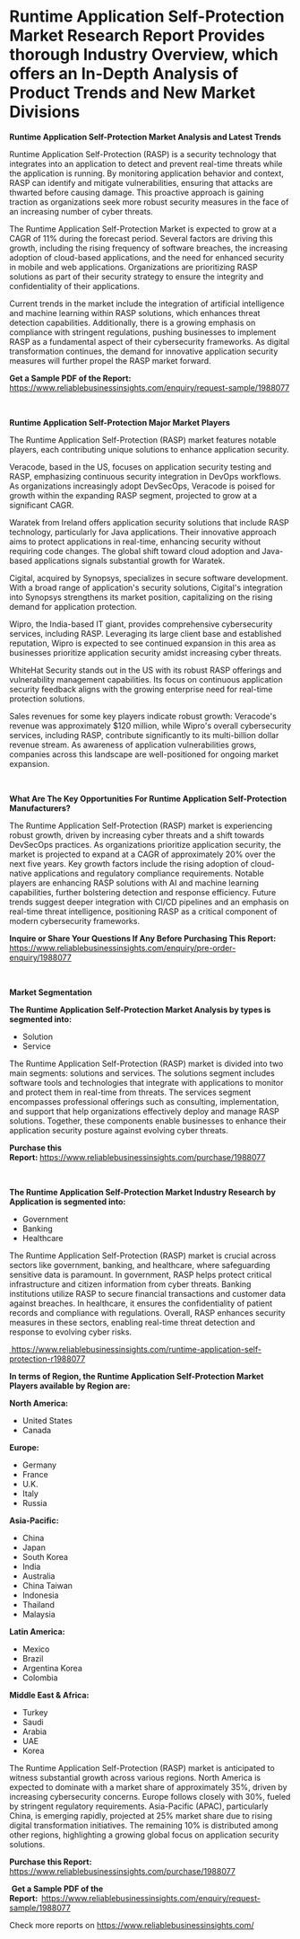 <p><h1>Runtime Application Self-Protection Market Research Report Provides thorough Industry Overview, which offers an In-Depth Analysis of Product Trends and New Market Divisions</h1></p><p><strong>Runtime Application Self-Protection Market Analysis and Latest Trends</strong></p>
<p><p>Runtime Application Self-Protection (RASP) is a security technology that integrates into an application to detect and prevent real-time threats while the application is running. By monitoring application behavior and context, RASP can identify and mitigate vulnerabilities, ensuring that attacks are thwarted before causing damage. This proactive approach is gaining traction as organizations seek more robust security measures in the face of an increasing number of cyber threats.</p><p>The Runtime Application Self-Protection Market is expected to grow at a CAGR of 11% during the forecast period. Several factors are driving this growth, including the rising frequency of software breaches, the increasing adoption of cloud-based applications, and the need for enhanced security in mobile and web applications. Organizations are prioritizing RASP solutions as part of their security strategy to ensure the integrity and confidentiality of their applications.</p><p>Current trends in the market include the integration of artificial intelligence and machine learning within RASP solutions, which enhances threat detection capabilities. Additionally, there is a growing emphasis on compliance with stringent regulations, pushing businesses to implement RASP as a fundamental aspect of their cybersecurity frameworks. As digital transformation continues, the demand for innovative application security measures will further propel the RASP market forward.</p></p>
<p><strong>Get a Sample PDF of the Report:&nbsp;</strong> <a href="https://www.reliablebusinessinsights.com/enquiry/request-sample/1988077?utm_campaign=3455&utm_medium=2&utm_source=Github&utm_content=ia&utm_term=28032025&utm_id=runtime-application-self-protection">https://www.reliablebusinessinsights.com/enquiry/request-sample/1988077</a></p>
<p>&nbsp;</p>
<p><strong>Runtime Application Self-Protection Major Market Players</strong></p>
<p><p>The Runtime Application Self-Protection (RASP) market features notable players, each contributing unique solutions to enhance application security. </p><p>Veracode, based in the US, focuses on application security testing and RASP, emphasizing continuous security integration in DevOps workflows. As organizations increasingly adopt DevSecOps, Veracode is poised for growth within the expanding RASP segment, projected to grow at a significant CAGR.</p><p>Waratek from Ireland offers application security solutions that include RASP technology, particularly for Java applications. Their innovative approach aims to protect applications in real-time, enhancing security without requiring code changes. The global shift toward cloud adoption and Java-based applications signals substantial growth for Waratek.</p><p>Cigital, acquired by Synopsys, specializes in secure software development. With a broad range of application's security solutions, Cigital's integration into Synopsys strengthens its market position, capitalizing on the rising demand for application protection.</p><p>Wipro, the India-based IT giant, provides comprehensive cybersecurity services, including RASP. Leveraging its large client base and established reputation, Wipro is expected to see continued expansion in this area as businesses prioritize application security amidst increasing cyber threats.</p><p>WhiteHat Security stands out in the US with its robust RASP offerings and vulnerability management capabilities. Its focus on continuous application security feedback aligns with the growing enterprise need for real-time protection solutions.</p><p>Sales revenues for some key players indicate robust growth: Veracode's revenue was approximately $120 million, while Wipro's overall cybersecurity services, including RASP, contribute significantly to its multi-billion dollar revenue stream. As awareness of application vulnerabilities grows, companies across this landscape are well-positioned for ongoing market expansion.</p></p>
<p>&nbsp;</p>
<p><strong>What Are The Key Opportunities For Runtime Application Self-Protection Manufacturers?</strong></p>
<p><p>The Runtime Application Self-Protection (RASP) market is experiencing robust growth, driven by increasing cyber threats and a shift towards DevSecOps practices. As organizations prioritize application security, the market is projected to expand at a CAGR of approximately 20% over the next five years. Key growth factors include the rising adoption of cloud-native applications and regulatory compliance requirements. Notable players are enhancing RASP solutions with AI and machine learning capabilities, further bolstering detection and response efficiency. Future trends suggest deeper integration with CI/CD pipelines and an emphasis on real-time threat intelligence, positioning RASP as a critical component of modern cybersecurity frameworks.</p></p>
<p><strong>Inquire or Share Your Questions If Any Before Purchasing This Report:</strong> <a href="https://www.reliablebusinessinsights.com/enquiry/pre-order-enquiry/1988077?utm_campaign=3455&utm_medium=2&utm_source=Github&utm_content=ia&utm_term=28032025&utm_id=runtime-application-self-protection">https://www.reliablebusinessinsights.com/enquiry/pre-order-enquiry/1988077</a></p>
<p>&nbsp;</p>
<p><strong>Market Segmentation</strong></p>
<p><strong>The Runtime Application Self-Protection Market Analysis by types is segmented into:</strong></p>
<p><ul><li>Solution</li><li>Service</li></ul></p>
<p><p>The Runtime Application Self-Protection (RASP) market is divided into two main segments: solutions and services. The solutions segment includes software tools and technologies that integrate with applications to monitor and protect them in real-time from threats. The services segment encompasses professional offerings such as consulting, implementation, and support that help organizations effectively deploy and manage RASP solutions. Together, these components enable businesses to enhance their application security posture against evolving cyber threats.</p></p>
<p><strong>Purchase this Report:&nbsp;</strong><a href="https://www.reliablebusinessinsights.com/purchase/1988077?utm_campaign=3455&utm_medium=2&utm_source=Github&utm_content=ia&utm_term=28032025&utm_id=runtime-application-self-protection">https://www.reliablebusinessinsights.com/purchase/1988077</a></p>
<p>&nbsp;</p>
<p><strong>The Runtime Application Self-Protection Market Industry Research by Application is segmented into:</strong></p>
<p><ul><li>Government</li><li>Banking</li><li>Healthcare</li></ul></p>
<p><p>The Runtime Application Self-Protection (RASP) market is crucial across sectors like government, banking, and healthcare, where safeguarding sensitive data is paramount. In government, RASP helps protect critical infrastructure and citizen information from cyber threats. Banking institutions utilize RASP to secure financial transactions and customer data against breaches. In healthcare, it ensures the confidentiality of patient records and compliance with regulations. Overall, RASP enhances security measures in these sectors, enabling real-time threat detection and response to evolving cyber risks.</p></p>
<p><a href="https://www.reliablebusinessinsights.com/runtime-application-self-protection-r1988077?utm_campaign=3455&utm_medium=2&utm_source=Github&utm_content=ia&utm_term=28032025&utm_id=runtime-application-self-protection">&nbsp;https://www.reliablebusinessinsights.com/runtime-application-self-protection-r1988077</a></p>
<p><strong>In terms of Region, the Runtime Application Self-Protection Market Players available by Region are:</strong></p>
<p>
    <p> <strong> North America: </strong>
        <ul>
            <li>United States</li>
            <li>Canada</li>
        </ul>
        </p> 
    <p> <strong> Europe: </strong>
        <ul>
            <li>Germany</li>
            <li>France</li>
            <li>U.K.</li>
            <li>Italy</li>
            <li>Russia</li>
        </ul>
        </p> 
    <p> <strong> Asia-Pacific: </strong>
        <ul>
            <li>China</li>
            <li>Japan</li>
            <li>South Korea</li>
            <li>India</li>
            <li>Australia</li>
            <li>China Taiwan</li>
            <li>Indonesia</li>
            <li>Thailand</li>
            <li>Malaysia</li>
        </ul>
        </p> 
    <p> <strong> Latin America: </strong>
        <ul>
            <li>Mexico</li>
            <li>Brazil</li>
            <li>Argentina Korea</li>
            <li>Colombia</li>
        </ul>
        </p> 
    <p> <strong> Middle East & Africa: </strong>
        <ul>
            <li>Turkey</li>
            <li>Saudi</li>
            <li>Arabia</li>
            <li>UAE</li>
            <li>Korea</li>
        </ul>
    </p>
    </p>
<p><p>The Runtime Application Self-Protection (RASP) market is anticipated to witness substantial growth across various regions. North America is expected to dominate with a market share of approximately 35%, driven by increasing cybersecurity concerns. Europe follows closely with 30%, fueled by stringent regulatory requirements. Asia-Pacific (APAC), particularly China, is emerging rapidly, projected at 25% market share due to rising digital transformation initiatives. The remaining 10% is distributed among other regions, highlighting a growing global focus on application security solutions.</p></p>
<p><strong>Purchase this Report: </strong><a href="https://www.reliablebusinessinsights.com/purchase/1988077?utm_campaign=3455&utm_medium=2&utm_source=Github&utm_content=ia&utm_term=28032025&utm_id=runtime-application-self-protection">https://www.reliablebusinessinsights.com/purchase/1988077</a></p>
<p>&nbsp;<strong>Get a Sample PDF of the Report:&nbsp;&nbsp;</strong><a href="https://www.reliablebusinessinsights.com/enquiry/request-sample/1988077?utm_campaign=3455&utm_medium=2&utm_source=Github&utm_content=ia&utm_term=28032025&utm_id=runtime-application-self-protection">https://www.reliablebusinessinsights.com/enquiry/request-sample/1988077</a></p>
<p><strong></strong></p>
<p>Check more reports on <a href="https://www.reliablebusinessinsights.com/?utm_campaign=3455&utm_medium=2&utm_source=Github&utm_content=ia&utm_term=28032025&utm_id=runtime-application-self-protection">https://www.reliablebusinessinsights.com/</a></p>
